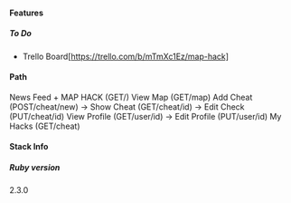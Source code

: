 #### Features

##### To Do
- Trello Board[https://trello.com/b/mTmXc1Ez/map-hack]

#### Path
News Feed + MAP HACK (GET/)
View Map (GET/map)
Add Cheat (POST/cheat/new) -> Show Cheat (GET/cheat/id) -> Edit Check (PUT/cheat/id)
View Profile (GET/user/id) -> Edit Profile (PUT/user/id)
My Hacks (GET/cheat)

#### Stack Info
##### Ruby version
2.3.0